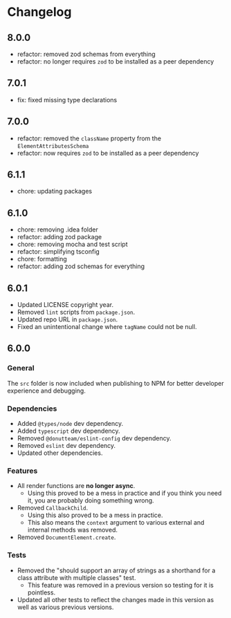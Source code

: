 # Changelog
## 8.0.0

- refactor: removed zod schemas from everything
- refactor: no longer requires `zod` to be installed as a peer dependency

## 7.0.1

- fix: fixed missing type declarations

## 7.0.0

- refactor: removed the `className` property from the `ElementAttributesSchema`
- refactor: now requires `zod` to be installed as a peer dependency

## 6.1.1

- chore: updating packages

## 6.1.0

- chore: removing .idea folder
- refactor: adding zod package
- chore: removing mocha and test script
- refactor: simplifying tsconfig
- chore: formatting
- refactor: adding zod schemas for everything

## 6.0.1

- Updated LICENSE copyright year.
- Removed `lint` scripts from `package.json`.
- Updated repo URL in `package.json`. 
- Fixed an unintentional change where `tagName` could not be null.

## 6.0.0
### General
The `src` folder is now included when publishing to NPM for better developer experience and debugging.

### Dependencies

- Added `@types/node` dev dependency.
- Added `typescript` dev dependency.
- Removed `@donutteam/eslint-config` dev dependency.
- Removed `eslint` dev dependency.
- Updated other dependencies.

### Features

- All render functions are **no longer async**.
	- Using this proved to be a mess in practice and if you think you need it, you are probably doing something wrong.
- Removed `CallbackChild`.  
	- Using this also proved to be a mess in practice.
    - This also means the `context` argument to various external and internal methods was removed.
- Removed `DocumentElement.create`.

### Tests

- Removed the "should support an array of strings as a shorthand for a class attribute with multiple classes" test.
	- This feature was removed in a previous version so testing for it is pointless.
- Updated all other tests to reflect the changes made in this version as well as various previous versions.